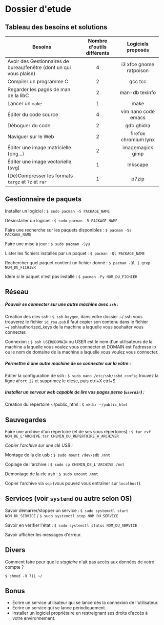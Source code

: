# Dossier d'etude

## Tableau des besoins et solutions

| Besoins                                                                             | Nombre d'outils différents | Logiciels proposés |
| ---------------------------------------------------------------------------------- | :-------------------------:| :-----------------:|
| Avoir des Gestionnaires de bureau/fenêtre (dont un qui vous plaise)                | 4                          | i3 xfce gnome ratpoison |
| Compiler un programme C                                                            | 2                          | gcc tcc            |
| Regarder les pages de man de la libC                                               | 2                          | man-db texinfo     |
| Lancer un `make`                                                                   | 1                          | make               |
| Éditer du code source                                                              | 4                          | vim nano code emacs |
| Déboguer du code                                                                   | 2                          | gdb ghidra         |
| Naviguer sur le Web                                                                | 2                          | firefox chromium lynx |
| Éditer une image matricielle (png...)                                              | 2                          | imagemagick gimp   |
| Éditer une image vectorielle (svg)                                                 | 1                          | Inkscape           |
| (Dé)Compresser les formats `targz` et `7z` et `rar`                                | 1                          | p7zip              |

## Gestionnaire de paquets

Installer un logiciel : `$ sudo pacman -S PACKAGE_NAME`

Désinstaller un logiciel : `$ sudo pacman -R PACKAGE_NAME`

Faire une recherche sur les paquets disponibles : `$ pacman -Ss PACKAGE_NAME`

Faire une mise à jour : `$ sudo pacman -Syu`

Lister les fichiers installés par un paquet : `$ pacman -Ql PACKAGE_NAME`

Rechercher quel paquet contient un fichier donné : `$ pacman -Ql | grep NOM_DU_FICHIER`

Idem si le paquet n'est pas installé : `$ pacman -Fy NOM_DU_FICHIER`


## Réseau

##### Pouvoir se connecter sur une autre machine avec `ssh` :

Creation des cles ssh : `$ ssh-keygen`, dans votre dossier ~/.ssh vous trouverez le fichier `id_rsa.pub` il faut copier son contenu dans le fichier ~/.ssh/authorized_keys de la machine a laquelle vous souhaiter vous connecter.

Connexion : `$ ssh USER@DOMAIN` ou USER est le nom d'un utilisateurs de la machine a laquelle vous voulez vous connecter et DOMAIN est l'adresse ip ou le nom de domaine de la machine a laquelle vous voulez vous connecter.

##### Permettre à une autre machine de se connecter sur la vôtre :

Editer la configuration de ssh : `$ sudo nano /etc/ssh/sshd_config` trouvez la ligne `#Port 22` et supprimez le diese, puis ctrl+X ctrl+S.

##### Installer un serveur web capable de lire vos pages perso (`userdir`) :

Creation du repertoire ~/public_html : `$ mkdir ~/public_html`

## Sauvegardes

Faire une archive d'un répertoire (et de ses sous répertoires) : `$ tar cvf NOM_DE_L'ARCHIVE.tar CHEMIN_DU_REPERTOIRE_A_ARCHIVER`

*Copier l'archive sur une clé USB :* 

Montage de la cle usb : `$ sudo mount /dev/sdb /mnt`

Copiage de l'archive : `$ sudo cp CHEMIN_DE_L'ARCHIVE /mnt`

Demontage de la cle usb : `$ sudo umount /mnt`

Copier l'archive via `scp` (vous pouvez vous entraîner sur `localhost`).

## Services (voir `systemd` ou autre selon OS)

Savoir démarrer/stopper un service : `$ sudo systemctl start NOM_DU_SERVICE` / `$ sudo systemctl stop NOM_DU_SERVICE`

Savoir en vérifier l'état : `$ sudo systemctl status NOM_DU_SERVICE`

Savoir afficher les messages d'erreur.

## Divers

Comment faire pour que le *stagiaire* n'ait pas accès aux données de votre compte ?

`$ chmod -R 711 ~/` 

## Bonus

* Écrire un service utilisateur qui se lance dès la connexion de l'utilisateur.
* Écrire un service qui se lance périodiquement.
* Installer un logiciel propriétaire en restreignant ses droits d'accès à votre environnement.

